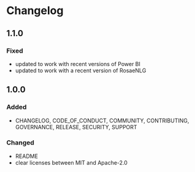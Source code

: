 <!--
Copyright 2021 Ludan Stoecklé
SPDX-License-Identifier: CC-BY-4.0
-->
# Changelog

<!---
## [Unreleased]

### Added

### Fixed

### Changed

-->

## 1.1.0

### Fixed

- updated to work with recent versions of Power BI
- updated to work with a recent version of RosaeNLG


## 1.0.0

### Added

- CHANGELOG, CODE_OF_CONDUCT, COMMUNITY, CONTRIBUTING, GOVERNANCE, RELEASE, SECURITY, SUPPORT

### Changed

- README
- clear licenses between MIT and Apache-2.0

